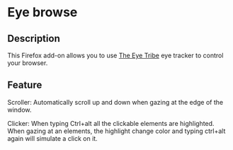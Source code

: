 Eye browse
==========

Description
-----------
This Firefox add-on allows you to use [The Eye Tribe](https://theeyetribe.com/) eye tracker to control your browser.

Feature
-------
Scroller: Automatically scroll up and down when gazing at the edge of the window.

Clicker: When typing Ctrl+alt all the clickable elements are highlighted. When gazing at an elements, the highlight change color and typing ctrl+alt again will simulate a click on it.

